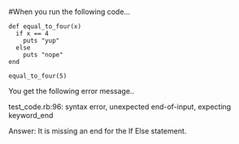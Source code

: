 #When you run the following code...

    def equal_to_four(x)
      if x == 4
        puts "yup"
      else
        puts "nope"
    end

    equal_to_four(5)

You get the following error message..

test_code.rb:96: syntax error, unexpected end-of-input, expecting keyword_end

Answer: It is missing an end for the If Else statement.